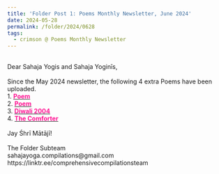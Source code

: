 ```yaml
---
title: 'Folder Post 1: Poems Monthly Newsletter, June 2024'
date: 2024-05-28
permalink: /folder/2024/0628
tags:
  - crimson @ Poems Monthly Newsletter
---
```


<p>
<br>
Dear Sahaja Yogis and Sahaja Yoginīs,<br>
<br>
Since the May 2024 newsletter, the following 4 extra Poems have been uploaded.<br>
1. <a href="https://seven-teams.github.io/folder/2003-0418-A"> <font color="DeepPink"><b>Poem</b></font></a><br>
2. <a href="https://seven-teams.github.io/folder/2004-1008-1015-BR"> <font color="DeepPink"><b>Poem</b></font></a><br>
3. <a href="https://seven-teams.github.io/folder/2004-1103-PF-Diwali-2004"> <font color="DeepPink"><b>Diwali 2004</b></font></a><br>
4. <a href="https://seven-teams.github.io/folder/2005-0121-BR-The-Comforter"> <font color="DeepPink"><b>The Comforter</b></font></a><br>
<br>
Jay Śhrī Mātājī!<br>
<br>
The Folder Subteam<br>
sahajayoga.compilations@gmail.com<br>
https://linktr.ee/comprehensivecompilationsteam<br>
</p>